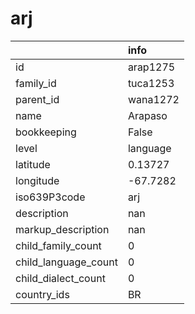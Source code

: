 # arj
|                      | info     |
|:---------------------|:---------|
| id                   | arap1275 |
| family_id            | tuca1253 |
| parent_id            | wana1272 |
| name                 | Arapaso  |
| bookkeeping          | False    |
| level                | language |
| latitude             | 0.13727  |
| longitude            | -67.7282 |
| iso639P3code         | arj      |
| description          | nan      |
| markup_description   | nan      |
| child_family_count   | 0        |
| child_language_count | 0        |
| child_dialect_count  | 0        |
| country_ids          | BR       |